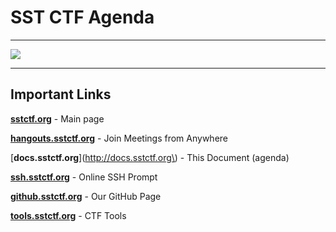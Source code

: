 # SST CTF Agenda

---

![](https://github.com/SST-CTF/website/blob/master/img/github/webpage.gif?raw=true)

---

## Important Links

[**sstctf.org**](http://sstctf.org) - Main page

[**hangouts.sstctf.org**](http://hangouts.sstctf.org) - Join Meetings from Anywhere

[**docs.sstctf.org**](http://docs.sstctf.org\) - This Document \(agenda\)

[**ssh.sstctf.org**](http://ssh.sstctf.org) - Online SSH Prompt

[**github.sstctf.org**](http://github.sstctf.org) - Our GitHub Page

[**tools.sstctf.org**](http://tools.sstctf.org) - CTF Tools

